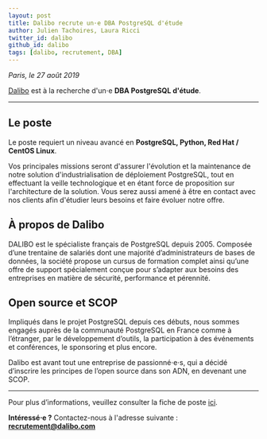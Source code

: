 ```yaml
---
layout: post
title: Dalibo recrute un⋅e DBA PostgreSQL d'étude
author: Julien Tachoires, Laura Ricci
twitter_id: dalibo
github_id: dalibo
tags: [dalibo, recrutement, DBA]
---
```


*Paris, le 27 août 2019*

[Dalibo](https://www.dalibo.com) est à la recherche d'un⋅e **DBA PostgreSQL d'étude**.

<!--MORE-->

-----

## Le poste

Le poste requiert un niveau avancé en **PostgreSQL, Python, Red Hat / CentOS Linux**.

Vos principales missions seront d'assurer l'évolution et la maintenance de notre solution d'industrialisation de 
déploiement PostgreSQL, tout en effectuant la veille technologique et en étant force de proposition sur l'architecture de la solution. 
Vous serez aussi amené à être en contact avec nos clients afin d'étudier leurs besoins et faire évoluer notre offre.
 
 
## À propos de Dalibo

DALIBO est le spécialiste français de PostgreSQL depuis 2005. Composée d’une trentaine de salariés dont une majorité d’administrateurs
de bases de données, la société propose un cursus de formation complet ainsi qu’une offre de support spécialement conçue 
pour s’adapter aux besoins des entreprises en matière de sécurité, performance et pérennité.

   
## Open source et SCOP

Impliqués dans le projet PostgreSQL depuis ces débuts, nous sommes engagés auprès de la communauté PostgreSQL en France
comme à l’étranger, par le développement d’outils, la participation à des événements et conférences, le sponsoring et
plus encore.

Dalibo est avant tout une entreprise de passionné⋅e⋅s, qui a décidé d’inscrire les principes de l’open source dans son ADN, en devenant une SCOP.
 
 ---
 
Pour plus d’informations, veuillez consulter la fiche de poste [ici](https://dali.bo/jobs).

**Intéressé⋅e ?** 
Contactez-nous à l'adresse suivante : **recrutement@dalibo.com**
